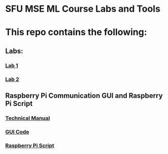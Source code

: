 # SFU MSE ML Course Labs and Tools

# This repo contains the following:

## Labs:

### [Lab 1](LAB_1)
### [Lab 2](LAB_2)

## Raspberry Pi Communication GUI and Raspberry Pi Script

### [Technical Manual](Ui_project/manual.md)
### [GUI Code](Ui_project)
### [Raspberry Pi Script](RPi_Script)

